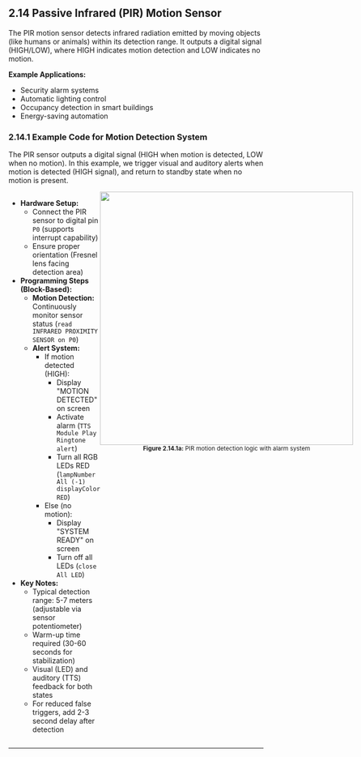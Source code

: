 ## 2.14 Passive Infrared (PIR) Motion Sensor

The PIR motion sensor detects infrared radiation emitted by moving objects (like humans or animals) within its detection range. It outputs a digital signal (HIGH/LOW), where HIGH indicates motion detection and LOW indicates no motion.

**Example Applications:**
- Security alarm systems
- Automatic lighting control
- Occupancy detection in smart buildings
- Energy-saving automation

### 2.14.1 Example Code for Motion Detection System

The PIR sensor outputs a digital signal (HIGH when motion is detected, LOW when no motion). In this example, we trigger visual and auditory alerts when motion is detected (HIGH signal), and return to standby state when no motion is present.

<div style="display: flex; align-items: flex-start; justify-content: space-between;">
  <div style="flex: 1;">
    <ul>
      <li><b>Hardware Setup:</b>
        <ul>
          <li>Connect the PIR sensor to digital pin <code>P0</code> (supports interrupt capability)</li>
          <li>Ensure proper orientation (Fresnel lens facing detection area)</li>
        </ul>
      </li>
      <li><b>Programming Steps (Block-Based):</b>
        <ul>
          <li><b>Motion Detection:</b> Continuously monitor sensor status (<code>read INFRARED PROXIMITY SENSOR on P0</code>)</li>
          <li><b>Alert System:</b>
            <ul>
              <li>If motion detected (HIGH):
                <ul>
                  <li>Display "MOTION DETECTED" on screen</li>
                  <li>Activate alarm (<code>TTS Module Play Ringtone alert</code>)</li>
                  <li>Turn all RGB LEDs RED (<code>lampNumber All (-1) displayColor RED</code>)</li>
                </ul>
              </li>
              <li>Else (no motion):
                <ul>
                  <li>Display "SYSTEM READY" on screen</li>
                  <li>Turn off all LEDs (<code>close All LED</code>)</li>
                </ul>
              </li>
            </ul>
          </li>
        </ul>
      </li>
      <li><b>Key Notes:</b>
        <ul>
          <li>Typical detection range: 5-7 meters (adjustable via sensor potentiometer)</li>
          <li>Warm-up time required (30-60 seconds for stabilization)</li>
          <li>Visual (LED) and auditory (TTS) feedback for both states</li>
          <li>For reduced false triggers, add 2-3 second delay after detection</li>
        </ul>
      </li>
    </ul>
  </div>
  <div style="flex: 1; text-align: center;">
    <img src="/content/manual/images/28.png" width="500"/>
    <div><sub><b>Figure 2.14.1a:</b> PIR motion detection logic with alarm system</sub></div>
  </div>
</div>

---